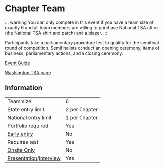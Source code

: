 # Chapter Team

::: warning
You can only compete in this event if you have a team size of exactly 6 and all team members are willing to purchase National TSA attire (the National TSA shirt and patch) and a blazer.
:::

Participants take a parliamentary procedure test to qualify for
the semifinal round of competition. Semifinalists conduct an
opening ceremony, items of business, parliamentary actions,
and a closing ceremony.

[Event Guide](https://lwsd.sharepoint.com/:b:/r/sites/GR-JHS-TechnologyStudentAssociation-SCA/Shared%20Documents/23-24/Competition/Event%20Guides/HS%20-%20Chapter%20Team.pdf)

[Washington TSA page](https://www.washingtontsa.org/high-school-events/chapter-team)

## Information

|                                              |               |
| -------------------------------------------- | ------------- |
| Team size                                    | 6             |
| State entry limit                            | 2 per Chapter |
| National entry limit                         | 1 per Chapter |
| Portfolio required                           | Yes           |
| [Early entry](/#terms)                       | No            |
| Requires test                                | Yes           |
| [Onsite Only](/#terms)                       | No            |
| [Presentation](/#terms)/[interview](/#terms) | Yes           |
